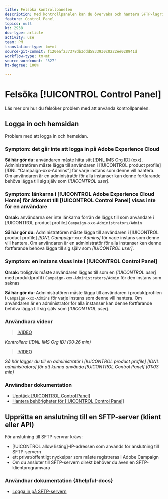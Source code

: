 ```yaml
---
title: Felsöka kontrollpanelen
description: Med kontrollpanelen kan du övervaka och hantera SFTP-lagringen per instans och tillåtslista IP-adresser.
feature: Control Panel
topics: null
kt: 2938
doc-type: article
activity: use
team: PM
translation-type: tm+mt
source-git-commit: f120eaf237378db3ddd5833930c0222ee028941d
workflow-type: tm+mt
source-wordcount: '327'
ht-degree: 100%

---
```



# Felsöka [!UICONTROL Control Panel]

Läs mer om hur du felsöker problem med att använda kontrollpanelen.

## Logga in och hemsidan

Problem med att logga in och hemsidan.

### Symptom: det går inte att logga in på Adobe Experience Cloud

**Så här gör du:**
användaren måste hitta sitt [!DNL IMS Org ID] (xxx). Administratören måste lägga till användaren i [!UICONTROL product profile] [!DNL “Campaign-xxx-Admins”] för varje instans som denne vill hantera. Om användaren är en administratör för alla instanser kan denne fortfarande behöva lägga till sig själv som *[!UICONTROL user]*.

### Symptom: länkarna i [!UICONTROL Adobe Experience Cloud Home] för åtkomst till [!UICONTROL Control Panel] visas inte för en användare

**Orsak:**
användarna ser inte länkarna förrän de läggs till som användare i [!UICONTROL product profile] `Campaign-xxx-Administrators/Admin`

**Så här gör du:**
Administratören måste lägga till användaren i [!UICONTROL product profile] *[!DNL Campaign-xxx-Admins]* för varje instans som denne vill hantera. Om användaren är en administratör för alla instanser kan denne fortfarande behöva lägga till sig själv som *[!UICONTROL user]*.

### Symptom: en instans visas inte i [!UICONTROL Control Panel]

**Orsak:**
troligtvis måste användaren läggas till som en *[!UICONTROL user]* med produktprofil i `Campaign-xxx-Administrators/Admin` för den instans som saknas

**Så här gör du:**
Administratören måste lägga till användaren i produktprofilen i `Campaign-xxx-Admins` för varje instans som denne vill hantera. Om användaren är en administratör för alla instanser kan denne fortfarande behöva lägga till sig själv som *[!UICONTROL user]*.

### Användbara videor

>[!VIDEO](https://video.tv.adobe.com/v/27183?quality=12)

*Kontrollera [!DNL IMS Org ID] (00:26 min)*

>[!VIDEO](https://video.tv.adobe.com/v/27147?quality=12)

*Så här lägger du till en administratör i [!UICONTROL product profile] [!DNL administrators] för att kunna använda [!UICONTROL Control Panel] (01:03 min)*

### Användbar dokumentation

* [Upptäck [!UICONTROL Control Panel]](https://helpx.adobe.com/se/campaign/kb/control-panel-overview.html)
* [Hantera behörigheter för [!UICONTROL Control Panel]](https://helpx.adobe.com/se/campaign/kb/control-panel-access.html)

## Upprätta en anslutning till en SFTP-server (klient eller API)

För anslutning till SFTP-servrar krävs:

* [!UICONTROL allow listing]-IP-adressen som används för anslutning till SFTP-servern
* ett privat/offentligt nyckelpar som måste registreras i Adobe Campaign
* Om du ansluter till SFTP-servern direkt behöver du även en SFTP-klientprogramvara

### Användbar dokumentation {#helpful-docs}

* [Logga in på SFTP-servern](https://docs.adobe.com/content/help/sv-SE/control-panel/using/control-panel-home.html#LoggingintoyourSFTPserver)

